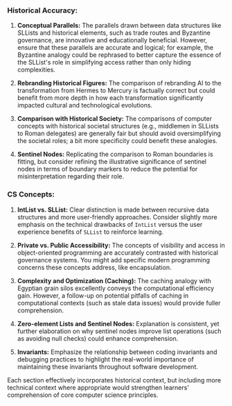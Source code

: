 ### Historical Accuracy:
1. **Conceptual Parallels:** The parallels drawn between data structures like SLLists and historical elements, such as trade routes and Byzantine governance, are innovative and educationally beneficial. However, ensure that these parallels are accurate and logical; for example, the Byzantine analogy could be rephrased to better capture the essence of the SLList's role in simplifying access rather than only hiding complexities.

2. **Rebranding Historical Figures:** The comparison of rebranding AI to the transformation from Hermes to Mercury is factually correct but could benefit from more depth in how each transformation significantly impacted cultural and technological evolutions.

3. **Comparison with Historical Society:** The comparisons of computer concepts with historical societal structures (e.g., middlemen in SLLists to Roman delegates) are generally fair but should avoid oversimplifying the societal roles; a bit more specificity could benefit these analogies.

4. **Sentinel Nodes:** Replicating the comparison to Roman boundaries is fitting, but consider refining the illustrative significance of sentinel nodes in terms of boundary markers to reduce the potential for misinterpretation regarding their role.

### CS Concepts:
1. **IntList vs. SLList:** Clear distinction is made between recursive data structures and more user-friendly approaches. Consider slightly more emphasis on the technical drawbacks of `IntList` versus the user experience benefits of `SLList` to reinforce learning.

2. **Private vs. Public Accessibility:** The concepts of visibility and access in object-oriented programming are accurately contrasted with historical governance systems. You might add specific modern programming concerns these concepts address, like encapsulation.

3. **Complexity and Optimization (Caching):** The caching analogy with Egyptian grain silos excellently conveys the computational efficiency gain. However, a follow-up on potential pitfalls of caching in computational contexts (such as stale data issues) would provide fuller comprehension.

4. **Zero-element Lists and Sentinel Nodes:** Explanation is consistent, yet further elaboration on why sentinel nodes improve list operations (such as avoiding null checks) could enhance comprehension.

5. **Invariants:** Emphasize the relationship between coding invariants and debugging practices to highlight the real-world importance of maintaining these invariants throughout software development.

Each section effectively incorporates historical context, but including more technical context where appropriate would strengthen learners' comprehension of core computer science principles.